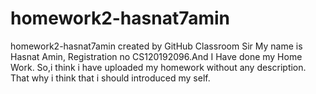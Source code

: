 # homework2-hasnat7amin
homework2-hasnat7amin created by GitHub Classroom
Sir My name is Hasnat Amin, Registration no CS120192096.And I Have done my Home Work.
So,i think i have uploaded my homework without any description.
That why i think that i should introduced my self.

